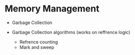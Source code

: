 # Memory Management

- Garbage Collection

- Garbage Collection algorithms (works on reffrence logic)
   - Refrence counting
   - Mark and sweep